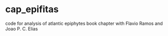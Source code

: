 # cap_epifitas
code for analysis of atlantic epiphytes book chapter with Flavio Ramos and Joao P. C. Elias
